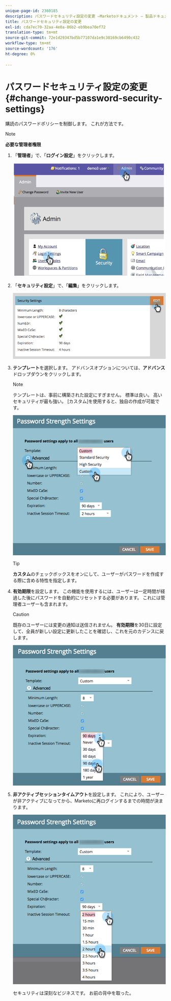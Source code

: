 ```yaml
---
unique-page-id: 2360185
description: パスワードセキュリティ設定の変更 —Marketoドキュメント — 製品ドキュメント
title: パスワードセキュリティ設定の変更
exl-id: cda7ec70-32aa-4e0a-86b2-eb9bea70ef72
translation-type: tm+mt
source-git-commit: 72e1d29347bd5b77107da1e9c30169cb6490c432
workflow-type: tm+mt
source-wordcount: '176'
ht-degree: 0%

---
```


# パスワードセキュリティ設定の変更{#change-your-password-security-settings}

購読のパスワードポリシーを制御します。 これが方法です。

>[!NOTE]
>
>**必要な管理者権限**

1. 「**管理者**」で、「**ログイン設定**」をクリックします。

   ![](assets/image2014-9-16-12-3a41-3a40.png)

1. 「**セキュリティ設定**」で、「**編集**」をクリックします。

   ![](assets/passwordsettings-hand.png)

1. **テンプレート**&#x200B;を選択します。 アドバンスオプションについては、**アドバンス**&#x200B;ドロップダウンをクリックします。

   >[!NOTE]
   >
   >テンプレートは、事前に構築された設定にすぎません。 標準は良い。 高いセキュリティが最も強い。 [カスタム]を使用すると、独自の作成が可能です。

   ![](assets/passwordstrength.png)

   >[!TIP]
   >
   >**カスタム**&#x200B;のチェックボックスをオンにして、ユーザーがパスワードを作成する際に含める特性を指定します。

1. **有効期限**&#x200B;を設定します。 この機能を使用するには、ユーザーは一定時間が経過した後にパスワードを自動的にリセットする必要があります。 これには管理者ユーザーも含まれます。

   >[!CAUTION]
   >
   >既存のユーザーには変更の通知は送信されません。 **有効期限**&#x200B;を30日に設定して、全員が新しい設定に更新したことを確認し、これを元のカデンスに戻します。

   ![](assets/expiration.png)

1. **非アクティブセッションタイムアウト**&#x200B;を設定します。 これにより、ユーザーが非アクティブになってから、Marketoに再ログインするまでの時間が決まります。

   ![](assets/inactivesession.png)

   セキュリティは深刻なビジネスです。 お前の背中を取った。
